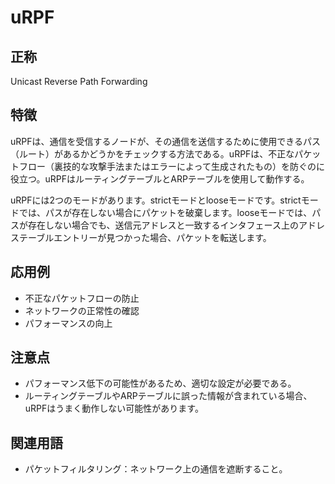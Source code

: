 

# uRPF
## 正称
Unicast Reverse Path Forwarding
## 特徴
uRPFは、通信を受信するノードが、その通信を送信するために使用できるパス（ルート）があるかどうかをチェックする方法である。uRPFは、不正なパケットフロー（裏技的な攻撃手法またはエラーによって生成されたもの）を防ぐのに役立つ。uRPFはルーティングテーブルとARPテーブルを使用して動作する。

uRPFには2つのモードがあります。strictモードとlooseモードです。strictモードでは、パスが存在しない場合にパケットを破棄します。looseモードでは、パスが存在しない場合でも、送信元アドレスと一致するインタフェース上のアドレステーブルエントリーが見つかった場合、パケットを転送します。

## 応用例
- 不正なパケットフローの防止
- ネットワークの正常性の確認
- パフォーマンスの向上
 
## 注意点
- パフォーマンス低下の可能性があるため、適切な設定が必要である。
- ルーティングテーブルやARPテーブルに誤った情報が含まれている場合、uRPFはうまく動作しない可能性があります。

 
## 関連用語
- パケットフィルタリング：ネットワーク上の通信を遮断すること。